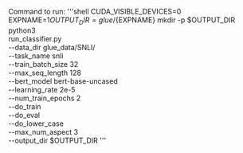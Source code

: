Command to run:
'''shell
CUDA_VISIBLE_DEVICES=0
EXPNAME=$1
OUTPUT_DIR=glue/${EXPNAME}
mkdir -p $OUTPUT_DIR
python3 \
	run_classifier.py \
	--data_dir glue_data/SNLI/ \
	--task_name snli \
	--train_batch_size 32 \
	--max_seq_length 128 \
	--bert_model bert-base-uncased \
	--learning_rate 2e-5 \
	--num_train_epochs 2 \
	--do_train \
	--do_eval \
	--do_lower_case \
	--max_num_aspect 3 \
	--output_dir $OUTPUT_DIR
'''
